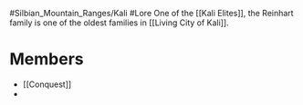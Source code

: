 #Silbian_Mountain_Ranges/Kali #Lore 
One of the [[Kali Elites]], the Reinhart family is one of the oldest families in [[Living City of Kali]]. 
# Members
- [[Conquest]]
- 